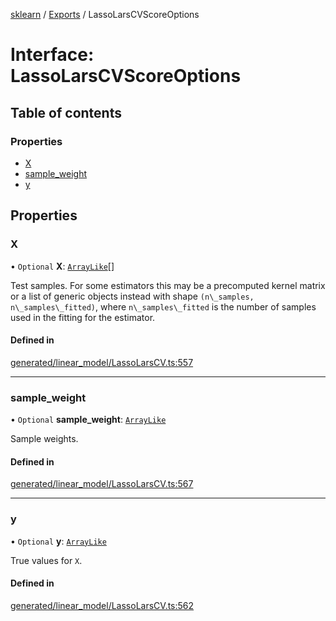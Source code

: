 [sklearn](../readme.md) / [Exports](../modules.md) / LassoLarsCVScoreOptions

# Interface: LassoLarsCVScoreOptions

## Table of contents

### Properties

- [X](LassoLarsCVScoreOptions.md#x)
- [sample\_weight](LassoLarsCVScoreOptions.md#sample_weight)
- [y](LassoLarsCVScoreOptions.md#y)

## Properties

### X

• `Optional` **X**: [`ArrayLike`](../modules.md#arraylike)[]

Test samples. For some estimators this may be a precomputed kernel matrix or a list of generic objects instead with shape `(n\_samples, n\_samples\_fitted)`, where `n\_samples\_fitted` is the number of samples used in the fitting for the estimator.

#### Defined in

[generated/linear_model/LassoLarsCV.ts:557](https://github.com/transitive-bullshit/scikit-learn-ts/blob/367336a/packages/sklearn/src/generated/linear_model/LassoLarsCV.ts#L557)

___

### sample\_weight

• `Optional` **sample\_weight**: [`ArrayLike`](../modules.md#arraylike)

Sample weights.

#### Defined in

[generated/linear_model/LassoLarsCV.ts:567](https://github.com/transitive-bullshit/scikit-learn-ts/blob/367336a/packages/sklearn/src/generated/linear_model/LassoLarsCV.ts#L567)

___

### y

• `Optional` **y**: [`ArrayLike`](../modules.md#arraylike)

True values for `X`.

#### Defined in

[generated/linear_model/LassoLarsCV.ts:562](https://github.com/transitive-bullshit/scikit-learn-ts/blob/367336a/packages/sklearn/src/generated/linear_model/LassoLarsCV.ts#L562)
